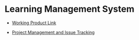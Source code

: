 # Learning Management System 

- [Working Product Link](https://lms-1-0v55.onrender.com)

- [Project Management and Issue Tracking](https://app.plane.so/levicent-lms-project/projects/18e91a88-f985-4405-ba50-43e00701b4d6/issues)
